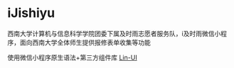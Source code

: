 # iJishiyu

西南大学计算机与信息科学学院团委下属及时雨志愿者服务队，i及时雨微信小程序，面向西南大学全体师生提供报修表单收集等功能

使用微信小程序原生语法+第三方组件库 [Lin-UI](https://github.com/TaleLin/lin-ui)
